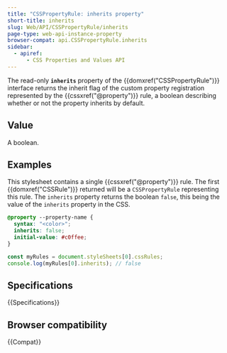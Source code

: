 ```yaml
---
title: "CSSPropertyRule: inherits property"
short-title: inherits
slug: Web/API/CSSPropertyRule/inherits
page-type: web-api-instance-property
browser-compat: api.CSSPropertyRule.inherits
sidebar:
  - apiref:
      - CSS Properties and Values API
---
```


The read-only **`inherits`** property of the {{domxref("CSSPropertyRule")}} interface returns the inherit flag of the custom property registration represented by the {{cssxref("@property")}} rule, a boolean describing whether or not the property inherits by default.

## Value

A boolean.

## Examples

This stylesheet contains a single {{cssxref("@property")}} rule. The first {{domxref("CSSRule")}} returned will be a `CSSPropertyRule` representing this rule. The `inherits` property returns the boolean `false`, this being the value of the `inherits` property in the CSS.

```css
@property --property-name {
  syntax: "<color>";
  inherits: false;
  initial-value: #c0ffee;
}
```

```js
const myRules = document.styleSheets[0].cssRules;
console.log(myRules[0].inherits); // false
```

## Specifications

{{Specifications}}

## Browser compatibility

{{Compat}}
